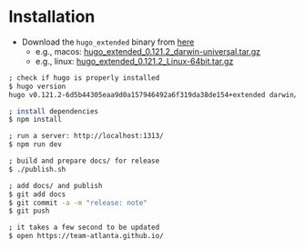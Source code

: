 # Installation

- Download the `hugo_extended` binary from [here](https://github.com/gohugoio/hugo/releases/tag/v0.121.2)
    - e.g., macos: [hugo_extended_0.121.2_darwin-universal.tar.gz](https://github.com/gohugoio/hugo/releases/download/v0.121.2/hugo_extended_0.121.2_darwin-universal.tar.gz)
    - e.g., linux: [hugo_extended_0.121.2_Linux-64bit.tar.gz](https://github.com/gohugoio/hugo/releases/download/v0.121.2/hugo_extended_0.121.2_Linux-64bit.tar.gz)

```sh
; check if hugo is properly installed
$ hugo version
hugo v0.121.2-6d5b44305eaa9d0a157946492a6f319da38de154+extended darwin/amd64 BuildDate=2024-01-05T12:21:15Z VendorInfo=gohugoio

; install dependencies
$ npm install

; run a server: http://localhost:1313/
$ npm run dev

; build and prepare docs/ for release
$ ./publish.sh

; add docs/ and publish
$ git add docs
$ git commit -a -m "release: note"
$ git push

; it takes a few second to be updated
$ open https://team-atlanta.github.io/
```
